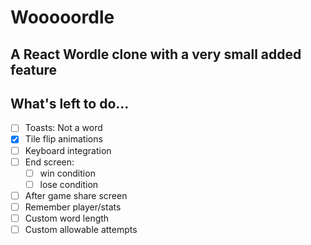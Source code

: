 # Wooooordle
## A React Wordle clone with a very small added feature

## What's left to do...
- [ ] Toasts: Not a word
- [x] Tile flip animations
- [ ] Keyboard integration
- [ ] End screen:
  - [ ] win condition
  - [ ] lose condition
- [ ] After game share screen
- [ ] Remember player/stats
- [ ] Custom word length
- [ ] Custom allowable attempts